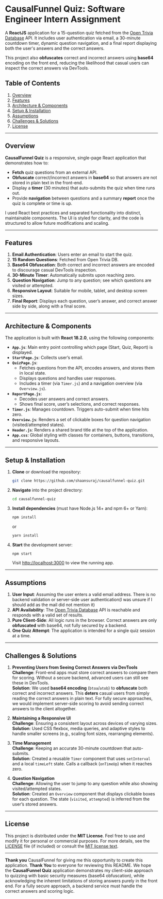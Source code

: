 # CausalFunnel Quiz: Software Engineer Intern Assignment

A **ReactJS** application for a 15-question quiz fetched from the [Open Trivia Database](https://opentdb.com/api.php?amount=15) API. It includes user authentication via email, a 30-minute countdown timer, dynamic question navigation, and a final report displaying both the user's answers and the correct answers. 

This project also **obfuscates** correct and incorrect answers using **base64** encoding on the front end, reducing the likelihood that casual users can inspect the correct answers via DevTools.

## Table of Contents

1. [Overview](#overview)  
2. [Features](#features)  
3. [Architecture & Components](#architecture--components)  
4. [Setup & Installation](#setup--installation)  
5. [Assumptions](#assumptions)  
6. [Challenges & Solutions](#challenges--solutions)  
7. [License](#license)

---

## Overview

**CausalFunnel Quiz** is a responsive, single-page React application that demonstrates how to:

- **Fetch** quiz questions from an external API.  
- **Obfuscate** correct/incorrect answers in **base64** so that answers are not stored in plain text in the front-end.  
- Display a **timer** (30 minutes) that auto-submits the quiz when time runs out.  
- Provide **navigation** between questions and a summary **report** once the quiz is complete or time is up.  

I used React best practices and separated functionality into distinct, maintainable components. The UI is styled for clarity, and the code is structured to allow future modifications and scaling.

---

## Features

1. **Email Authentication**: Users enter an email to start the quiz.  
2. **15 Random Questions**: Fetched from Open Trivia DB.  
3. **Base64 Obfuscation**: Both correct and incorrect answers are encoded to discourage casual DevTools inspection.  
4. **30-Minute Timer**: Automatically submits upon reaching zero.  
5. **Question Navigation**: Jump to any question; see which questions are visited or attempted.  
6. **Responsive Layout**: Suitable for mobile, tablet, and desktop screen sizes.  
7. **Final Report**: Displays each question, user’s answer, and correct answer side by side, along with a final score.

---

## Architecture & Components

The application is built with **React 18.2.0**, using the following components:

- **`App.js`**: Main entry point controlling which page (Start, Quiz, Report) is displayed.  
- **`StartPage.js`**: Collects user’s email.  
- **`QuizPage.js`**: 
  - Fetches questions from the API, encodes answers, and stores them in local state.  
  - Displays questions and handles user responses.  
  - Includes a timer (via `Timer.js`) and a navigation overview (via `Overview.js`).  
- **`ReportPage.js`**:  
  - Decodes user answers and correct answers.  
  - Shows final score, user’s selections, and correct responses.  
- **`Timer.js`**: Manages countdown. Triggers auto-submit when time hits zero.  
- **`Overview.js`**: Renders a set of clickable boxes for question navigation (visited/attempted states).  
- **`Header.js`**: Renders a shared brand title at the top of the application.  
- **`App.css`**: Global styling with classes for containers, buttons, transitions, and responsive layouts.

---

## Setup & Installation

1. **Clone** or download the repository:
   ```bash
   git clone https://github.com/shaansuraj/causalfunnel-quiz.git
   ```
2. **Navigate** into the project directory:
   ```bash
   cd causalfunnel-quiz
   ```
3. **Install dependencies** (must have Node.js 14+ and npm 6+ or Yarn):
   ```bash
   npm install
   ```
   or
   ```bash
   yarn install
   ```
4. **Start** the development server:
   ```bash
   npm start
   ```
   Visit [http://localhost:3000](http://localhost:3000) to view the running app.

---

## Assumptions

1. **User Input**: Assuming the user enters a valid email address. There is no backend validation or server-side user authentication(I was unsure if I should add as the mail did not mention it)  
2. **API Availability**: The [Open Trivia Database](https://opentdb.com/api.php?amount=15) API is reachable and responds with a valid set of results.  
3. **Pure Client-Side**: All logic runs in the browser. Correct answers are only **obfuscated** with base64, not fully secured by a backend.  
4. **One Quiz Attempt**: The application is intended for a single quiz session at a time.  

---

## Challenges & Solutions

1. **Preventing Users from Seeing Correct Answers via DevTools**  
   **Challenge**: Front-end apps must store correct answers to compare them for scoring. Without a secure backend, advanced users can still see these in DevTools.  
   **Solution**: We used **base64 encoding** (`btoa`/`atob`) to **obfuscate** both correct and incorrect answers. This **deters** casual users from simply reading the correct answers in plain text. For fully secure approaches, we would implement server-side scoring to avoid sending correct answers to the client altogether.  

2. **Maintaining a Responsive UI**  
   **Challenge**: Ensuring a consistent layout across devices of varying sizes.  
   **Solution**: Used CSS flexbox, media queries, and adaptive styles to handle smaller screens (e.g., scaling font sizes, rearranging elements).

3. **Time Management**  
   **Challenge**: Keeping an accurate 30-minute countdown that auto-submits.  
   **Solution**: Created a reusable `Timer` component that uses `setInterval` and a local `timeLeft` state. Calls a callback (`onTimeUp`) when it reaches zero.

4. **Question Navigation**  
   **Challenge**: Allowing the user to jump to any question while also showing visited/attempted states.  
   **Solution**: Created an `Overview` component that displays clickable boxes for each question. The state (`visited`, `attempted`) is inferred from the user’s stored answers.

---

## License

This project is distributed under the **MIT License**. Feel free to use and modify it for personal or commercial purposes. For more details, see the [LICENSE](LICENSE) file (if included) or consult the [MIT license text](https://opensource.org/licenses/MIT).

---

**Thank you** CausalFunnel for giving me this opportunity to create this application. 
**Thank You** to everyone for reviewing this README. We hope the **CausalFunnel Quiz** application demonstrates my client-side approach to quizzing with basic security measures (base64 obfuscation), while acknowledging the inherent limitations of storing answers purely in the front end. For a fully secure approach, a backend service must handle the correct answers and scoring logic.

